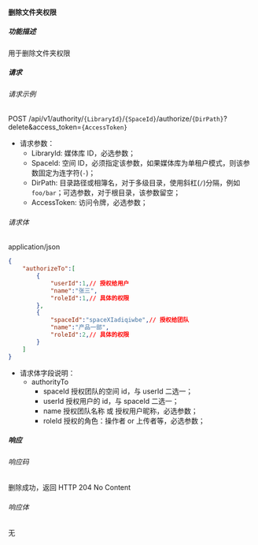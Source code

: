 #### 删除文件夹权限

##### 功能描述

用于删除文件夹权限

##### 请求

###### 请求示例  

POST /api/v1/authority/`{LibraryId}`/`{SpaceId}`/authorize/`{DirPath}`?delete&access_token=`{AccessToken}`

- 请求参数：
  - LibraryId: 媒体库 ID，必选参数；
  - SpaceId: 空间 ID，必须指定该参数，如果媒体库为单租户模式，则该参数固定为连字符(`-`)；
  - DirPath: 目录路径或相簿名，对于多级目录，使用斜杠(`/`)分隔，例如 `foo/bar`；可选参数，对于根目录，该参数留空；
  - AccessToken: 访问令牌，必选参数；

###### 请求体

application/json

```json
{
    "authorizeTo":[
        {
            "userId":1,// 授权给用户
            "name":"张三",
            "roleId":1,// 具体的权限
        },
        {
            "spaceId":"spaceXIadiqiwbe",// 授权给团队
            "name":"产品一部",
            "roleId":2,// 具体的权限
        }
    ]
}
```

- 请求体字段说明：
  - authorityTo 
    - spaceId 授权团队的空间 id，与 userId 二选一；
    - userId 授权用户的 id，与 spaceId 二选一；
    - name 授权团队名称 或 授权用户昵称，必选参数；
    - roleId 授权的角色：操作者 or 上传者等，必选参数；

##### 响应

###### 响应码

删除成功，返回 HTTP 204 No Content

###### 响应体

无
